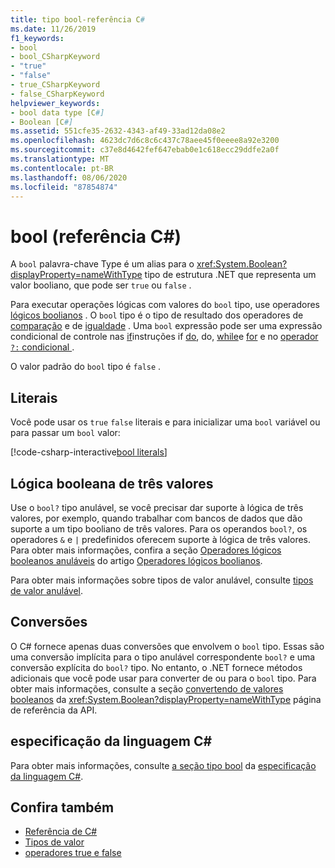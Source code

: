 ```yaml
---
title: tipo bool-referência C#
ms.date: 11/26/2019
f1_keywords:
- bool
- bool_CSharpKeyword
- "true"
- "false"
- true_CSharpKeyword
- false_CSharpKeyword
helpviewer_keywords:
- bool data type [C#]
- Boolean [C#]
ms.assetid: 551cfe35-2632-4343-af49-33ad12da08e2
ms.openlocfilehash: 4623dc7d6c8c6c437c78aee45f0eeee8a92e3200
ms.sourcegitcommit: c37e8d4642fef647ebab0e1c618ecc29ddfe2a0f
ms.translationtype: MT
ms.contentlocale: pt-BR
ms.lasthandoff: 08/06/2020
ms.locfileid: "87854874"
---
```

# <a name="bool-c-reference"></a>bool (referência C#)

A `bool` palavra-chave Type é um alias para o <xref:System.Boolean?displayProperty=nameWithType> tipo de estrutura .NET que representa um valor booliano, que pode ser `true` ou `false` .

Para executar operações lógicas com valores do `bool` tipo, use operadores [lógicos boolianos](../operators/boolean-logical-operators.md) . O `bool` tipo é o tipo de resultado dos operadores de [comparação](../operators/comparison-operators.md) e de [igualdade](../operators/equality-operators.md) . Uma `bool` expressão pode ser uma expressão condicional de controle nas [if](../keywords/if-else.md)instruções if [do](../keywords/do.md), do, [while](../keywords/while.md)e [for](../keywords/for.md) e no [operador `?:` condicional ](../operators/conditional-operator.md).

O valor padrão do `bool` tipo é `false` .

## <a name="literals"></a>Literais

Você pode usar os `true` `false` literais e para inicializar uma `bool` variável ou para passar um `bool` valor:

[!code-csharp-interactive[bool literals](snippets/BoolType.cs#Literals)]

## <a name="three-valued-boolean-logic"></a>Lógica booleana de três valores

Use o `bool?` tipo anulável, se você precisar dar suporte à lógica de três valores, por exemplo, quando trabalhar com bancos de dados que dão suporte a um tipo booliano de três valores. Para os operandos `bool?`, os operadores `&` e `|` predefinidos oferecem suporte à lógica de três valores. Para obter mais informações, confira a seção [Operadores lógicos booleanos anuláveis](../operators/boolean-logical-operators.md#nullable-boolean-logical-operators) do artigo [Operadores lógicos boolianos](../operators/boolean-logical-operators.md).

Para obter mais informações sobre tipos de valor anulável, consulte [tipos de valor anulável](nullable-value-types.md).

## <a name="conversions"></a>Conversões

O C# fornece apenas duas conversões que envolvem o `bool` tipo. Essas são uma conversão implícita para o tipo anulável correspondente `bool?` e uma conversão explícita do `bool?` tipo. No entanto, o .NET fornece métodos adicionais que você pode usar para converter de ou para o `bool` tipo. Para obter mais informações, consulte a seção [convertendo de valores booleanos](/dotnet/api/system.boolean#converting-to-and-from-boolean-values) da <xref:System.Boolean?displayProperty=nameWithType> página de referência da API.

## <a name="c-language-specification"></a>especificação da linguagem C#

Para obter mais informações, consulte [a seção tipo bool](~/_csharplang/spec/types.md#the-bool-type) da [especificação da linguagem C#](~/_csharplang/spec/introduction.md).

## <a name="see-also"></a>Confira também

- [Referência de C#](../index.md)
- [Tipos de valor](value-types.md)
- [operadores true e false](../operators/true-false-operators.md)
